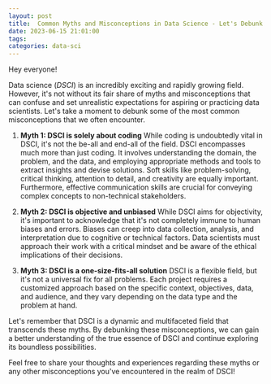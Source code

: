 ```yaml
---
layout: post
title:  Common Myths and Misconceptions in Data Science - Let's Debunk Them!
date: 2023-06-15 21:01:00
tags: 
categories: data-sci
---
```

Hey everyone!

Data science (*DSCI*) is an incredibly exciting and rapidly growing field. However, it's not without its fair share of myths and misconceptions that can confuse and set unrealistic expectations for aspiring or practicing data scientists. Let's take a moment to debunk some of the most common misconceptions that we often encounter.

1. **Myth 1: DSCI is solely about coding**
While coding is undoubtedly vital in DSCI, it's not the be-all and end-all of the field. DSCI encompasses much more than just coding. It involves understanding the domain, the problem, and the data, and employing appropriate methods and tools to extract insights and devise solutions. Soft skills like problem-solving, critical thinking, attention to detail, and creativity are equally important. Furthermore, effective communication skills are crucial for conveying complex concepts to non-technical stakeholders.

2. **Myth 2: DSCI is objective and unbiased**
While DSCI aims for objectivity, it's important to acknowledge that it's not completely immune to human biases and errors. Biases can creep into data collection, analysis, and interpretation due to cognitive or technical factors. Data scientists must approach their work with a critical mindset and be aware of the ethical implications of their decisions.

3. **Myth 3: DSCI is a one-size-fits-all solution**
DSCI is a flexible field, but it's not a universal fix for all problems. Each project requires a customized approach based on the specific context, objectives, data, and audience, and they vary depending on the data type and the problem at hand.

Let's remember that DSCI is a dynamic and multifaceted field that transcends these myths. By debunking these misconceptions, we can gain a better understanding of the true essence of DSCI and continue exploring its boundless possibilities.

Feel free to share your thoughts and experiences regarding these myths or any other misconceptions you've encountered in the realm of DSCI!
